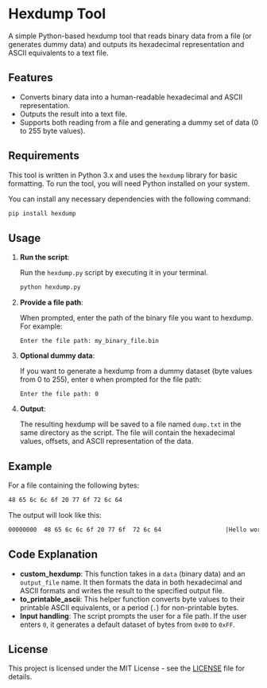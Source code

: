 # Hexdump Tool

A simple Python-based hexdump tool that reads binary data from a file (or generates dummy data) and outputs its hexadecimal representation and ASCII equivalents to a text file.

## Features

- Converts binary data into a human-readable hexadecimal and ASCII representation.
- Outputs the result into a text file.
- Supports both reading from a file and generating a dummy set of data (0 to 255 byte values).

## Requirements

This tool is written in Python 3.x and uses the `hexdump` library for basic formatting. To run the tool, you will need Python installed on your system.

You can install any necessary dependencies with the following command:

```bash
pip install hexdump
```

## Usage

1. **Run the script**:

    Run the `hexdump.py` script by executing it in your terminal.

    ```bash
    python hexdump.py
    ```

2. **Provide a file path**:

    When prompted, enter the path of the binary file you want to hexdump. For example:

    ```
    Enter the file path: my_binary_file.bin
    ```

3. **Optional dummy data**:

    If you want to generate a hexdump from a dummy dataset (byte values from 0 to 255), enter `0` when prompted for the file path:

    ```
    Enter the file path: 0
    ```

4. **Output**:

    The resulting hexdump will be saved to a file named `dump.txt` in the same directory as the script. The file will contain the hexadecimal values, offsets, and ASCII representation of the data.

## Example

For a file containing the following bytes:

```txt
48 65 6c 6c 6f 20 77 6f 72 6c 64
```

The output will look like this:

```txt
00000000  48 65 6c 6c 6f 20 77 6f  72 6c 64                  |Hello world|
```

## Code Explanation

- **custom_hexdump**: This function takes in a `data` (binary data) and an `output_file` name. It then formats the data in both hexadecimal and ASCII formats and writes the result to the specified output file.
- **to_printable_ascii**: This helper function converts byte values to their printable ASCII equivalents, or a period (`.`) for non-printable bytes.
- **Input handling**: The script prompts the user for a file path. If the user enters `0`, it generates a default dataset of bytes from `0x00` to `0xFF`.

## License

This project is licensed under the MIT License - see the [LICENSE](LICENSE) file for details.
```